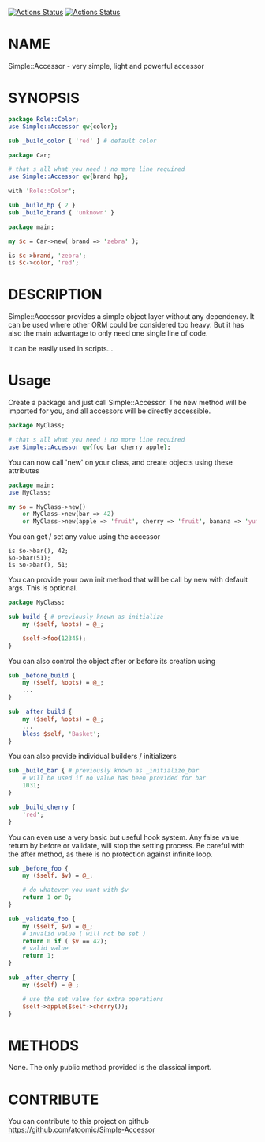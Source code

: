 [![Actions Status](https://github.com/atoomic/Simple-Accessor/workflows/linux/badge.svg)](https://github.com/atoomic/Simple-Accessor/actions)
[![Actions Status](https://github.com/atoomic/Simple-Accessor/workflows/macos/badge.svg)](https://github.com/atoomic/Simple-Accessor/actions)

# NAME
Simple::Accessor - very simple, light and powerful accessor

# SYNOPSIS

```perl
package Role::Color;
use Simple::Accessor qw{color};

sub _build_color { 'red' } # default color

package Car;

# that s all what you need ! no more line required
use Simple::Accessor qw{brand hp};

with 'Role::Color';

sub _build_hp { 2 }
sub _build_brand { 'unknown' }

package main;

my $c = Car->new( brand => 'zebra' );

is $c->brand, 'zebra';
is $c->color, 'red';
```

# DESCRIPTION

Simple::Accessor provides a simple object layer without any dependency.
It can be used where other ORM could be considered too heavy.
But it has also the main advantage to only need one single line of code.

It can be easily used in scripts...

# Usage

Create a package and just call Simple::Accessor.
The new method will be imported for you, and all accessors will be directly
accessible.

```perl
package MyClass;

# that s all what you need ! no more line required
use Simple::Accessor qw{foo bar cherry apple};
```

You can now call 'new' on your class, and create objects using these attributes

```perl
package main;
use MyClass;

my $o = MyClass->new()
    or MyClass->new(bar => 42)
    or MyClass->new(apple => 'fruit', cherry => 'fruit', banana => 'yummy');
```

You can get / set any value using the accessor

```
is $o->bar(), 42;
$o->bar(51);
is $o->bar(), 51;
```

You can provide your own init method that will be call by new with default args.
This is optional.

```perl
package MyClass;

sub build { # previously known as initialize
    my ($self, %opts) = @_;

    $self->foo(12345);
}
```

You can also control the object after or before its creation using

```perl
sub _before_build {
    my ($self, %opts) = @_;
    ...
}

sub _after_build {
    my ($self, %opts) = @_;
    ...
    bless $self, 'Basket';
}
```

You can also provide individual builders / initializers

```perl
sub _build_bar { # previously known as _initialize_bar
    # will be used if no value has been provided for bar
    1031;
}

sub _build_cherry {
    'red';
}
```

You can even use a very basic but useful hook system.
Any false value return by before or validate, will stop the setting process.
Be careful with the after method, as there is no protection against infinite loop.

```perl
sub _before_foo {
    my ($self, $v) = @_;

    # do whatever you want with $v
    return 1 or 0;
}

sub _validate_foo {
    my ($self, $v) = @_;
    # invalid value ( will not be set )
    return 0 if ( $v == 42);
    # valid value
    return 1;
}

sub _after_cherry {
    my ($self) = @_;

    # use the set value for extra operations
    $self->apple($self->cherry());
}
```

# METHODS

None. The only public method provided is the classical import.

# CONTRIBUTE

You can contribute to this project on github https://github.com/atoomic/Simple-Accessor
